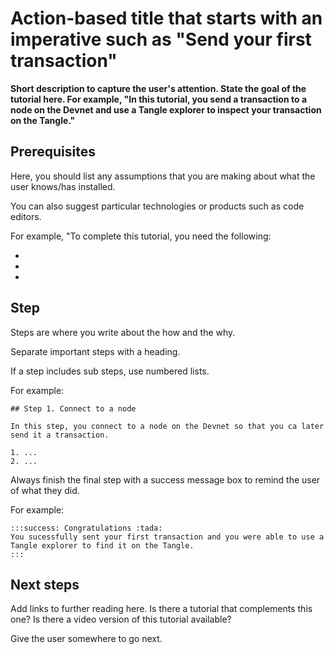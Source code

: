 # Action-based title that starts with an imperative such as "Send your first transaction"

**Short description to capture the user's attention. State the goal of the tutorial here. For example, "In this tutorial, you send a transaction to a node on the Devnet and use a Tangle explorer to inspect your transaction on the Tangle."**

## Prerequisites

Here, you should list any assumptions that you are making about what the user knows/has installed.

You can also suggest particular technologies or products such as code editors.

For example, "To complete this tutorial, you need the following:

- 
- 
- 

## Step #

Steps are where you write about the how and the why.

Separate important steps with a heading.

If a step includes sub steps, use numbered lists.

For example:

```
## Step 1. Connect to a node

In this step, you connect to a node on the Devnet so that you ca later send it a transaction.

1. ...
2. ...
```

Always finish the final step with a success message box to remind the user of what they did.

For example:

```
:::success: Congratulations :tada:
You sucessfully sent your first transaction and you were able to use a Tangle explorer to find it on the Tangle.
:::
```

## Next steps

Add links to further reading here. Is there a tutorial that complements this one? Is there a video version of this tutorial available?

Give the user somewhere to go next.
